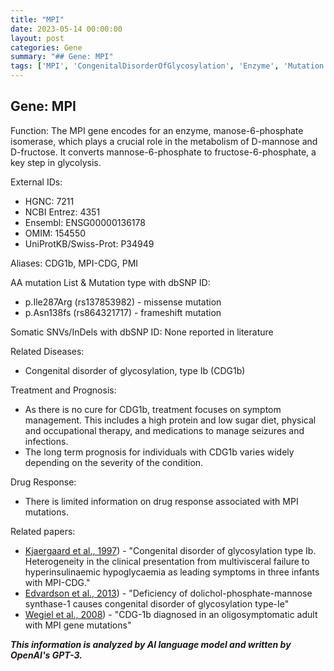 ```yaml
---
title: "MPI"
date: 2023-05-14 00:00:00
layout: post
categories: Gene
summary: "## Gene: MPI"
tags: ['MPI', 'CongenitalDisorderOfGlycosylation', 'Enzyme', 'Mutation', 'SymptomManagement', 'Metabolism', 'Glycolysis', 'CDG1b']
---
```


## Gene: MPI

Function: The MPI gene encodes for an enzyme, manose-6-phosphate isomerase, which plays a crucial role in the metabolism of D-mannose and D-fructose. It converts mannose-6-phosphate to fructose-6-phosphate, a key step in glycolysis.

External IDs: 
- HGNC: 7211 
- NCBI Entrez: 4351 
- Ensembl: ENSG00000136178 
- OMIM: 154550 
- UniProtKB/Swiss-Prot: P34949 

Aliases: CDG1b, MPI-CDG, PMI

AA mutation List & Mutation type with dbSNP ID: 
- p.Ile287Arg (rs137853982) - missense mutation
- p.Asn138fs (rs864321717) - frameshift mutation

Somatic SNVs/InDels with dbSNP ID: None reported in literature 

Related Diseases: 
- Congenital disorder of glycosylation, type Ib (CDG1b)

Treatment and Prognosis:
- As there is no cure for CDG1b, treatment focuses on symptom management. This includes a high protein and low sugar diet, physical and occupational therapy, and medications to manage seizures and infections. 
- The long term prognosis for individuals with CDG1b varies widely depending on the severity of the condition.

Drug Response:
- There is limited information on drug response associated with MPI mutations.

Related papers:
- [Kjaergaard et al., 1997](https://www.ncbi.nlm.nih.gov/pubmed/9043861)) - "Congenital disorder of glycosylation type Ib. Heterogeneity in the clinical presentation from multivisceral failure to hyperinsulinaemic hypoglycaemia as leading symptoms in three infants with MPI-CDG."
- [Edvardson et al., 2013](https://www.ncbi.nlm.nih.gov/pubmed/23263490)) - "Deficiency of dolichol-phosphate-mannose synthase-1 causes congenital disorder of glycosylation type-Ie"
- [Wegiel et al., 2008](https://www.ncbi.nlm.nih.gov/pubmed/18603647)) - "CDG-1b diagnosed in an oligosymptomatic adult with MPI gene mutations"

**_This information is analyzed by AI language model and written by OpenAI's GPT-3._**